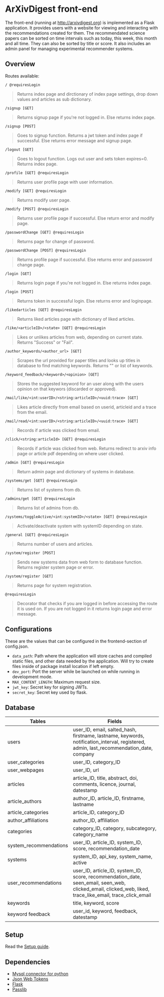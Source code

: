 # ArXivDigest front-end

The front-end (running at http://arxivdigest.org) is implemented as a Flask application.  It provides users with a website for viewing and interacting with the recommendations created for them. The recommendated science papers can be sorted on time intervals such as today, this week, this month and all time. They can also be sorted by title or score. It also includes an admin panel for managing experimental recommender systems.

## Overview

Routes available:

``/ @requiresLogin``

>Returns index page and dirctionary of index page settings, drop down values and articles as sub dictionary.

``/signup [GET]``

>Returns signup page if you're not logged in. Else returns index page.

``/signup [POST]``

>Goes to signup function. Returns a jwt token and index page if successful. Else returns error message and signup page.

``/logout [GET]``

>Goes to logout function. Logs out user and sets token expires=0. Returns index page.

``/profile [GET] @requiresLogin``

>Returns user profile page with user information.

``/modify [GET] @requiresLogin``

>Returns modify user page.

``/modify [POST] @requiresLogin``

>Returns user profile page if successful. Else return error and modify page.

``/passwordChange [GET] @requiresLogin``

>Returns page for change of password.

``/passwordChange [POST] @requiresLogin``

>Returns profile page if successful. Else returns error and password change page.

``/login [GET]``

>Returns login page if you're not logged in. Else returns index page.

``/login [POST]``

>Returns token in successful login. Else returns error and loginpage.

``/likedarticles [GET] @requiresLogin``

>Returns liked articles page with dictionary of liked articles.

``/like/<articleID>/<state> [GET] @requiresLogin``

>Likes or unlikes articles from web, depending on current state. Returns "Success" or "Fail".

``/author_keywords/<author_url> [GET]``

>Scrapes the url provided for paper titles and looks up titles in database to find matching keywords. Returns "" or list of keywords.

``/keyword_feedback/<keyword>/<opinion> [GET]``

>Stores the suggested keyword for an user along with the users opinion on that keywors (discarded or approved).

``/mail/like/<int:userID>/<string:articleID>/<uuid:trace> [GET]``

>Likes article directly from email based on userid, articleid and a trace from the email.

``/mail/read/<int:userID>/<string:articleID>/<uuid:trace> [GET]``

>Records if article was clicked from email.

``/click/<string:articleId> [GET] @requiresLogin``

>Records if article was clicked from web. Returns redirect to arxiv info page or article pdf depending on where user clicked.

``/admin [GET] @requiresLogin``

>Return admin page and dictionary of systems in database.

``/systems/get [GET] @requiresLogin``

>Returns list of systems from db.

``/admins/get [GET] @requiresLogin``

>Returns list of admins from db.

``/systems/toggleActive/<int:systemID>/<state> [GET] @requiresLogin``

>Activate/deactivate system with systemID depending on state.

``/general [GET] @requiresLogin``

>Returns number of users and articles.

``/system/register [POST]``

>Sends new systems data from web form to database function. Returns register system page or error.

``/system/register [GET]``

>Returns page for system registration.

``@requiresLogin``

>Decorator that checks if you are logged in before accessing the route it is used on. If you are not logged in it returns login page and error message.

## Configurations

These are the values that can be configured in the frontend-section of config.json.

- `data_path`: Path where the application will store caches and compiled static files, and other data needed by the application. Will try to create files inside of package install location if left empty.
- `dev_port`: Port the server while be launched on while running in development mode.
- `MAX_CONTENT_LENGTH`: Maximum request size.
- `jwt_key`: Secret key for signing JWTs.
- `secret_key`: Secret key used by flask.

## Database

| Tables | Fields |
| ------------- | ------------- |
| users | user_ID, email, salted_hash, firstname, lastname, keywords, notification_interval, registered, admin, last_recommendation_date, company|
| user_categories | user_ID, category_ID |
| user_webpages | user_ID, url |
| articles | article_ID, title, abstract, doi, comments, licence, journal, datestamp |
| article_authors | author_ID, article_ID, firstname, lastname |
| article_categories | article_ID, category_ID |
| author_affiliations | author_ID, affiliation |
| categories | category_ID, category, subcategory, category_name |
| system_recommendations | user_ID, article_ID, system_ID, score, recommendation_date |
| systems | system_ID, api_key, system_name, active |
| user_recommendations | user_ID, article_ID, system_ID, score, recommendation_date, seen_email, seen_web, clicked_email, clicked_web, liked, trace_like_email, trace_click_email |
| keywords | title, keyword, score |
| keyword feedback | user_id, keyword, feedback, datestamp |

## Setup

Read the [Setup guide](../../Setup.md).

## Dependencies

- [Mysql connector for python](https://dev.mysql.com/doc/connector-python/en/)
- [Json Web Tokens](https://github.com/jpadilla/pyjwt) 
- [Flask](http://flask.pocoo.org/)
- [Passlib](https://passlib.readthedocs.io/en/stable/index.html)
